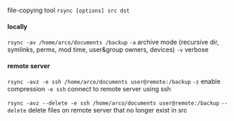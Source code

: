 file-copying tool
`rsync [options] src dst`

#### locally
`rsync -av /home/arco/documents /backup`
	`-a` archive mode (recursive dir, symlinks, perms, mod time, user&group owners, devices)
	`-v` verbose


#### remote server
`rsync -avz -e ssh /home/arco/documents user@remote:/backup`
	`-z` enable compression
	`-e ssh` connect to remote server using ssh

`rsync -avz --delete -e ssh /home/arco/documents user@remote:/backup`
	`--delete` delete files on remote server that no longer exist in src